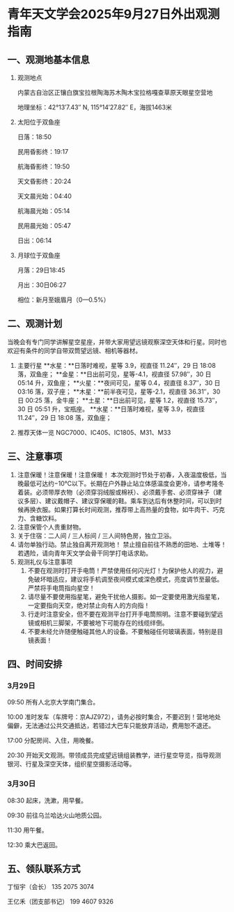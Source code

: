 # 青年天文学会2025年9月27日外出观测指南

## 一、观测地基本信息

1. 观测地点

   内蒙古自治区正镶白旗宝拉根陶海苏木陶木宝拉格嘎查草原天眼星空营地

   地理坐标：42°13′7.43″ N, 115°14′27.82″ E，海拔1463米

2. 太阳位于双鱼座

   日落：18:50

   民用昏影终：19:17

   航海昏影终：19:50

   天文昏影终：20:24

   天文晨光始：04:40

   航海晨光始：05:14

   民用晨光始：05:47

   日出：06:14

3. 月球位于双鱼座

   月落：29日18:45

   月出：30日06:27

   相位：新月至娥眉月（0—0.5%）



## 二、观测计划

当晚会有专门同学讲解星空星座，并带大家用望远镜观察深空天体和行星。同时也欢迎有条件的同学自带双筒望远镜、相机等器材。

1. 主要行星
   **水星：**日落时难视，星等 3.9，视直径 11.24″，29 日 18:08 落，双鱼座；
   **金星：**日出前可见，星等-4.1，视直径 57.98″，30 日 05:14 升，双鱼座；
   **火星：**夜间可见，星等 0.4，视直径 8.37″，30 日 03:16 落，双子座；
   **木星：**前半夜可见，星等-2.1，视直径 36.31″，30 日 00:25 落，金牛座；
   **土星：**日出前可见，星等 1.2，视直径 15.73″，30 日 05:51 升，宝瓶座。
   **水星：**日落时难视，星等 3.9，视直径 11.24″，29 日 18:08 落，双鱼座；

2. 推荐天体一览
   NGC7000、IC405、IC1805、M31、M33

## 三、注意事项

1. 注意保暖！注意保暖！注意保暖！
   本次观测时节处于初春，入夜温度极低，当晚最低可达约$-$10℃以下。长期在户外静止站立体感温度会更冷，请参考隆冬着装。必须带厚衣物（必须穿羽绒服或棉袄）、必须戴手套、必须穿袜子（建议多层）、建议戴帽子、建议穿保暖的鞋。乘车到达后有休整时间，可以到时候再换衣服。如果打算长时间观测，推荐带上高热量的食物，如牛肉干、巧克力、含糖饮料。
2. 注意保管个人贵重财物。
3. 关于住宿：二人间 / 三人标间 / 三人间特色房，独立卫浴。
4. 请勿单独行动。禁止独自离开观测地！
   禁止擅自前往不熟悉的田地、土堆等！
   若遇险，请向青年天文学会骨干同学打电话求助。
5. 观测礼仪与注意事项
   1. 不要在观测时打开手电筒！严禁使用任何闪光灯！为保护他人的视力，避免破坏暗适应，建议将手机调至夜间模式或深色模式，亮度调节至最低。严禁将手电筒指向星空！
   2. 请尽量不要使用指星笔，避免干扰他人摄影。如一定要使用激光指星笔，一定要指向天空，绝对禁止向有人的方向指！
   3. 行走时注意安全，但不要在观测平台打开手电筒照明。注意不要碰到望远镜或相机三脚架，不要被地下可能存在的线缆绊倒。
   4. 不要未经允许随便触碰其他人的设备。不要触碰任何玻璃表面，特别是目镜表面！

## 四、时间安排

### 3月29日

09:50 所有人北京大学南门集合。

10:00 准时发车（车牌号：京AJZ972），请务必按时集合，不要迟到！营地地处偏僻，无法通过公共交通抵达，若错过大巴车只能放弃活动，费用恕不退还。

17:00 分配房间、入住，用晚餐。

20:30 开始天文观测。带领成员完成望远镜组装教学，进行星空导览，指导观测银河、行星及深空天体，组织星空摄影活动等。

### 3月30日

08:30 起床，洗漱，用早餐。

09:30 前往乌兰哈达火山地质公园。

11:30 用午餐。

12:30 乘大巴返回。

## 五、领队联系方式

丁恒宇（会长） 135 2075 3074

王亿禾（团支部书记） 199 4607 9326